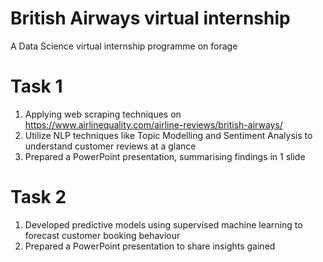 # British Airways virtual internship
A Data Science virtual internship programme on forage 

# Task 1
 1. Applying web scraping techniques on https://www.airlinequality.com/airline-reviews/british-airways/
 2. Utilize NLP techniques like Topic Modelling and Sentiment Analysis to understand customer reviews at a glance
 3. Prepared a PowerPoint presentation, summarising findings in 1 slide

# Task 2
1. Developed predictive models using supervised machine learning to forecast customer booking behaviour
2. Prepared a PowerPoint presentation to share insights gained
